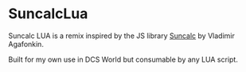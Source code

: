 # SuncalcLua
Suncalc LUA is a remix inspired by the JS library [Suncalc](https://github.com/mourner/suncalc) by Vladimir Agafonkin.

Built for my own use in DCS World but consumable by any LUA script.
